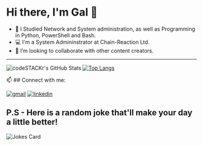 # Hi there, I'm Gal 👋 

- 📘 I Studied Network and System administration, as well as Programming in Python, PowerShell and Bash.
- 💻 I'm a System Admininstrator at Chain-Reaction Ltd.
- 👯 I’m looking to collaborate with other content creators.

---
<img align="left" alt="codeSTACKr's GitHub Stats" src="https://github-readme-stats.vercel.app/api?username=ThePinkPanther96&show_icons=true&hide_border=false&title_color=ff652f&icon_color=FFE400&bg_color=09131B&text_color=ffffff&border_color=0c1a25" />

[![Top Langs](https://github-readme-stats.vercel.app/api/top-langs/?username=ThePinkPanther96&layout=compact)](https://github.com/ThePinkPanther96/github-readme-stats)

📫 ## Connect with me:
  
[![gmail](https://cdn.icon-icons.com/icons2/272/PNG/96/Gmail_29991.png)][2]
[![linkedin](https://cdn.icon-icons.com/icons2/805/PNG/96/linkedin_icon-icons.com_65929.png)][1]

[1]: https://www.linkedin.com/in/gal-rozman/
[2]: gal8156@gmail.com


## P.S - Here is a random joke that'll make your day a little better!
![Jokes Card](https://readme-jokes.vercel.app/api)

